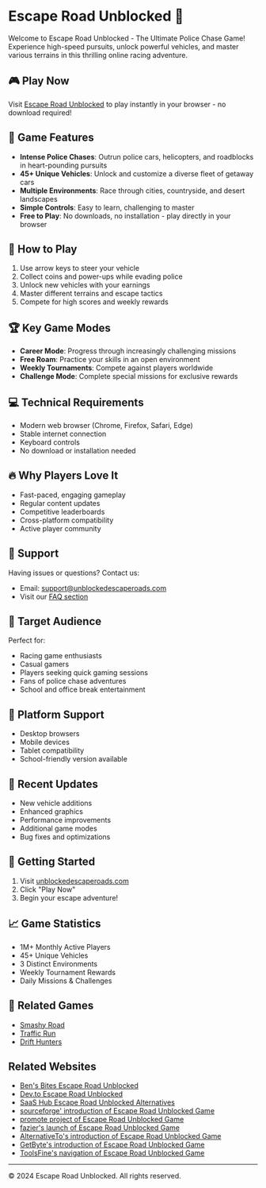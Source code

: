 # Escape Road Unblocked 🚗

Welcome to Escape Road Unblocked - The Ultimate Police Chase Game! Experience high-speed pursuits, unlock powerful vehicles, and master various terrains in this thrilling online racing adventure.

## 🎮 Play Now

Visit [Escape Road Unblocked](https://unblockedescaperoads.com) to play instantly in your browser - no download required!

## 🌟 Game Features

- **Intense Police Chases**: Outrun police cars, helicopters, and roadblocks in heart-pounding pursuits
- **45+ Unique Vehicles**: Unlock and customize a diverse fleet of getaway cars
- **Multiple Environments**: Race through cities, countryside, and desert landscapes
- **Simple Controls**: Easy to learn, challenging to master
- **Free to Play**: No downloads, no installation - play directly in your browser

## 🎯 How to Play

1. Use arrow keys to steer your vehicle
2. Collect coins and power-ups while evading police
3. Unlock new vehicles with your earnings
4. Master different terrains and escape tactics
5. Compete for high scores and weekly rewards

## 🏆 Key Game Modes

- **Career Mode**: Progress through increasingly challenging missions
- **Free Roam**: Practice your skills in an open environment
- **Weekly Tournaments**: Compete against players worldwide
- **Challenge Mode**: Complete special missions for exclusive rewards

## 💻 Technical Requirements

- Modern web browser (Chrome, Firefox, Safari, Edge)
- Stable internet connection
- Keyboard controls
- No download or installation needed

## 🔥 Why Players Love It

- Fast-paced, engaging gameplay
- Regular content updates
- Competitive leaderboards
- Cross-platform compatibility
- Active player community

## 🤝 Support

Having issues or questions? Contact us:
- Email: support@unblockedescaperoads.com
- Visit our [FAQ section](https://unblockedescaperoads.com/#faq)

## 🎯 Target Audience

Perfect for:
- Racing game enthusiasts
- Casual gamers
- Players seeking quick gaming sessions
- Fans of police chase adventures
- School and office break entertainment

## 📱 Platform Support

- Desktop browsers
- Mobile devices
- Tablet compatibility
- School-friendly version available

## 🔄 Recent Updates

- New vehicle additions
- Enhanced graphics
- Performance improvements
- Additional game modes
- Bug fixes and optimizations

## 🏁 Getting Started

1. Visit [unblockedescaperoads.com](https://unblockedescaperoads.com)
2. Click "Play Now"
3. Begin your escape adventure!

## 📈 Game Statistics

- 1M+ Monthly Active Players
- 45+ Unique Vehicles
- 3 Distinct Environments
- Weekly Tournament Rewards
- Daily Missions & Challenges

## 🔗 Related Games

- [Smashy Road](https://smashyroad.io)
- [Traffic Run](https://watchdocumentaries.com/highway-traffic-game/)
- [Drift Hunters](https://watchdocumentaries.com/drift-hunters-game/)


## Related Websites
- [Ben's Bites Escape Road Unblocked](https://news.bensbites.com/posts/29883-escape-road-unblocked-free-online-police-chase-game)
- [Dev.to Escape Road Unblocked](https://dev.to/_ab56e9bbfaff3a478352a/escape-road-unblocked-a-browser-based-police-chase-game-with-nextjs-14-2im6)
- [SaaS Hub Escape Road Unblocked Alternatives](https://www.saashub.com/escape-road-unblocked-alternatives)
- [sourceforge' introduction of Escape Road Unblocked Game](https://sourceforge.net/projects/escape-html/)
- [promote project of Escape Road Unblocked Game](https://www.promoteproject.com/startup/175565/escape-road-unblocked-game)
- [fazier's launch of Escape Road Unblocked Game](https://fazier.com/launches/escape-road-unblocked-game)
- [AlternativeTo's introduction of Escape Road Unblocked Game](https://alternativeto.net/software/escape-road-unblocked-game/)
- [GetByte's introduction of Escape Road Unblocked Game](https://www.getbyte.tech/product/escape-road-unblocked-game?confetti=true)
- [ToolsFine's navigation of Escape Road Unblocked Game](https://toolsfine.com/best-ai-tools/escape-road-unblocked-game)

---

© 2024 Escape Road Unblocked. All rights reserved. 
